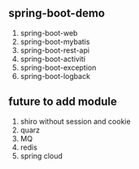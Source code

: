 ## spring-boot-demo
1. spring-boot-web
2. spring-boot-mybatis 
3. spring-boot-rest-api
4. spring-boot-activiti
5. spring-boot-exception
6. spring-boot-logback

## future to add module
1. shiro without session and cookie
2. quarz
3. MQ
4. redis
5. spring cloud
